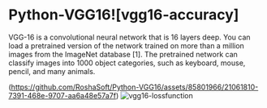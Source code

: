 # Python-VGG16![vgg16-accuracy]
VGG-16 is a convolutional neural network that is 16 layers deep. You can load a pretrained version of the network trained on more than a million images from the ImageNet database [1]. The pretrained network can classify images into 1000 object categories, such as keyboard, mouse, pencil, and many animals.

(https://github.com/RoshaSoft/Python-VGG16/assets/85801966/21061810-7391-468e-9707-aa6a48e57a7f)
![vgg16-lossfunction](https://github.com/RoshaSoft/Python-VGG16/assets/85801966/313c4b1f-aaef-4019-84b3-a4d6b62cb1c3)
